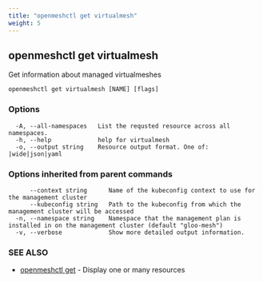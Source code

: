 ```yaml
---
title: "openmeshctl get virtualmesh"
weight: 5
---
```

## openmeshctl get virtualmesh

Get information about managed virtualmeshes

```
openmeshctl get virtualmesh [NAME] [flags]
```

### Options

```
  -A, --all-namespaces   List the requsted resource across all namespaces.
  -h, --help             help for virtualmesh
  -o, --output string    Resource output format. One of: |wide|json|yaml
```

### Options inherited from parent commands

```
      --context string      Name of the kubeconfig context to use for the management cluster
      --kubeconfig string   Path to the kubeconfig from which the management cluster will be accessed
  -n, --namespace string    Namespace that the management plan is installed in on the management cluster (default "gloo-mesh")
  -v, --verbose             Show more detailed output information.
```

### SEE ALSO

* [openmeshctl get](../openmeshctl_get)	 - Display one or many resources


